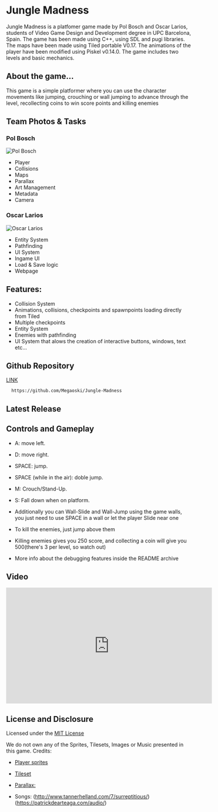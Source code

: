 # Jungle Madness
Jungle Madness is a platfomer game made by Pol Bosch and Oscar Larios, students of Video Game Design and Development degree in UPC Barcelona, Spain. The game has been made using C++, using SDL and pugi libraries. The maps have been made using Tiled portable V0.17. The animations of the player have been modified using Piskel v0.14.0. The game includes two levels and basic mechanics.

## About the game...
This game is a simple platformer where you can use the character movements like jumping, crouching or wall jumping to advance through the level, recollecting coins to win score points and killing enemies

## Team Photos & Tasks

### Pol Bosch

![Pol Bosch](https://github.com/Megaoski/Jungle-Madness/blob/master/Website/pol.PNG)

- Player
- Collisions
- Maps
- Parallax
- Art Management
- Metadata
- Camera

### Oscar Larios

![Oscar Larios](https://github.com/Megaoski/Jungle-Madness/blob/master/Website/oscar.PNG)

- Entity System
- Pathfinding
- UI System
- Ingame UI
- Load & Save logic
- Webpage

## Features:

- Collision System
- Animations, collisions, checkpoints and spawnpoints loading directly from Tiled 
- Multiple checkpoints
- Entity System
- Enemies with pathfinding
- UI System that alows the creation of interactive buttons, windows, text etc...

## Github Repository
[LINK](https://github.com/Megaoski/Jungle-Madness) 
      
      https://github.com/Megaoski/Jungle-Madness

## Latest Release

## Controls and Gameplay

- A: move left.

- D: move right.

- SPACE: jump.

- SPACE (while in the air): doble jump.

- M: Crouch/Stand-Up.

- S: Fall down when on platform.

- Additionally you can Wall-Slide and Wall-Jump using the game walls, you just need to use SPACE in a wall or let the player Slide near   one

- To kill the enemies, just jump above them

- Killing enemies gives you 250 score, and collecting a coin will give you 500(there's 3 per level, so watch out)

- More info about the debugging features inside the README archive 

## Video

<iframe width="560" height="315" src="https://www.youtube.com/embed/PwKE9HYXVyM" frameborder="0" allow="accelerometer; autoplay; encrypted-media; gyroscope; picture-in-picture" allowfullscreen></iframe>

## License and Disclosure

Licensed under the [MIT License](https://github.com/Megaoski/Jungle-Madness/blob/master/LICENSE.txt)

We do not own any of the Sprites, Tilesets, Images or Music presented in this game. Credits:

- [Player sprites](https://rvros.itch.io/animated-pixel-hero)


- [Tileset](https://www.openpixelproject.com/)


- [Parallax:](https://edermunizz.itch.io/free-pixel-art-forest)

- Songs:
(http://www.tannerhelland.com/7/surreptitious/)
(https://patrickdearteaga.com/audio/)

